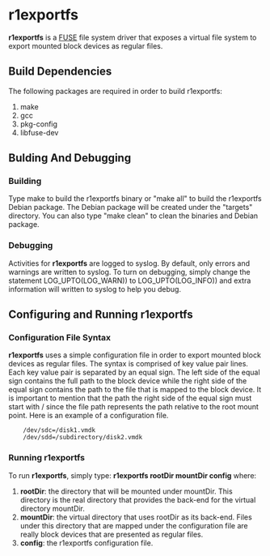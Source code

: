 # r1exportfs

**r1exportfs** is a [FUSE](http://www.linux.org/threads/fuse.6211/) file system driver that exposes a virtual file system to export mounted block devices as regular files.

## Build Dependencies
The following packages are required in order to build r1exportfs:

1. make
2. gcc
3. pkg-config
3. libfuse-dev

## Bulding And Debugging

### Building
Type make to build the r1exportfs binary or "make all" to build the r1exportfs Debian package. The Debian package will be created under the "targets" directory. You can also type "make clean" to clean the binaries and Debian package.

### Debugging
Activities for **r1exportfs** are logged to syslog. By default, only errors and warnings are written to syslog. To turn on debugging, simply change the statement LOG\_UPTO(LOG\_WARN)) to LOG\_UPTO(LOG\_INFO)) and extra information will written to syslog to help you debug.

## Configuring and Running r1exportfs
### Configuration File Syntax
**r1exportfs** uses a simple configuration file in order to export mounted block devices as regular files. The syntax is comprised of key value pair lines. Each key value pair is separated by an equal sign. The left side of the equal sign contains the full path to the block device while the right side of the equal sign contains the path to the file that is mapped to the block device. It is important to mention that the path the right side of the equal sign must start with / since the file path represents the path relative to the root mount point. Here is an example of a configuration file.

        /dev/sdc=/disk1.vmdk
        /dev/sdd=/subdirectory/disk2.vmdk

### Running r1exportfs
To run **r1exportfs**, simply type: **r1exportfs rootDir mountDir config** where:

1. **rootDir**: the directory that will be mounted under mountDir. This directory is the real directory that provides the back-end for the virtual directory mountDir.
2. **mountDir**: the virtual directory that uses rootDir as its back-end. Files under this directory that are mapped under the configuration file are really block devices that are presented as regular files.
3. **config**: the r1exportfs configuration file.

